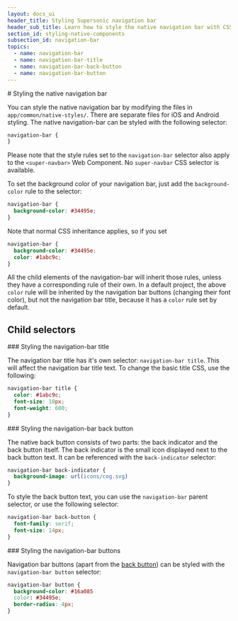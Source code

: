```yaml
---
layout: docs_ui
header_title: Styling Supersonic navigation bar
header_sub_title: Learn how to style the native navigation bar with CSS.
section_id: styling-native-components
subsection_id: navigation-bar
topics:
  - name: navigation-bar
  - name: navigation-bar-title
  - name: navigation-bar-back-button
  - name: navigation-bar-button
---
```


<section class="docs-section" id="navigation-bar">
# Styling the native navigation bar

You can style the native navigation bar by modifying the files in `app/common/native-styles/`. There are separate files for iOS and Android styling. The native navigation-bar can be styled with the following selector:

```css
navigation-bar {
}

```
Please note that the style rules set to the `navigation-bar` selector also apply to the `<super-navbar>` Web Component. No `super-navbar` CSS selector is available.

To set the background color of your navigation bar, just add the `background-color` rule to the selector:

```css
navigation-bar {
  background-color: #34495e;
}
```

Note that normal CSS inheritance applies, so if you set

```css
navigation-bar {
  background-color: #34495e;
  color: #1abc9c;
}
```
All the child elements of the navigation-bar will inherit those rules, unless they have a corresponding rule of their own. In a default project, the above `color` rule will be inherited by the navigation bar buttons (changing their font color), but not the navigation bar title, because it has a `color` rule set by default.

## Child selectors
<section class="docs-section" id="navigation-bar-title">
### Styling the navigation-bar title

The navigation bar title has it's own selector: `navigation-bar title`. This will affect the navigation bar title text. To change the basic title CSS, use the following:

```css
navigation-bar title {
  color: #1abc9c;
  font-size: 18px;
  font-weight: 600;
}
```
</section>

<section class="docs-section" id="navigation-bar-back-button">
### Styling the navigation-bar back button

The native back button consists of two parts: the back indicator and the back button itself. The back indicator is the small icon displayed next to the back button text. It can be referenced with the `back-indicator` selector:

```css
navigation-bar back-indicator {
  background-image: url(icons/cog.svg)
}
```

To style the back button text, you can use the `navigation-bar` parent selector, or use the following selector:

```css
navigation-bar back-button {
  font-family: serif;
  font-size: 14px;
}
```
</section>

<section class="docs-section" id="navigation-bar-button">
### Styling the navigation-bar buttons

Navigation bar buttons (apart from the [back button](#navigation-bar-back-button)) can be styled with the `navigation-bar button` selector:

```css
navigation-bar button {
  background-color: #16a085
  color: #34495e;
  border-radius: 4px;
}
```

[nav-bar-api]: /api/pixate/navigation-bar
[nav-bar-title-api]: /api/pixate/navigation-bar-title
[nav-bar-back-button-api]: /api/pixate/navigation-bar-back-button
[nav-bar-button-api]: /api/pixate/navigation-bar-button

</section>